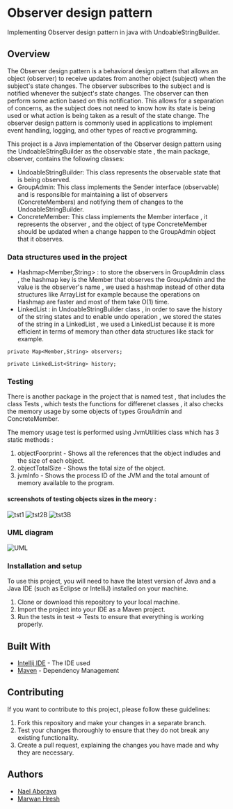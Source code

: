 # Observer design pattern

Implementing Observer design pattern in java with UndoableStringBuilder.

## Overview
The Observer design pattern is a behavioral design pattern that allows an object (observer) to receive updates from another object (subject) when the subject's state changes. The observer subscribes to the subject and is notified whenever the subject's state changes. The observer can then perform some action based on this notification. This allows for a separation of concerns, as the subject does not need to know how its state is being used or what action is being taken as a result of the state change. The observer design pattern is commonly used in applications to implement event handling, logging, and other types of reactive programming.

This project is a Java implementation of the Observer design pattern using the UndoableStringBuilder as the observable state , the main package, observer, contains the following classes:

* UndoableStringBuilder: This class represents the observable state that is being observed.
* GroupAdmin: This class implements the Sender interface (observable) and is responsible for maintaining a list of observers (ConcreteMembers) and notifying them of   changes to the UndoableStringBuilder.
* ConcreteMember: This class implements the Member interface , it represents the observer , and the object of type ConcreteMember should be updated when a change happen to the GroupAdmin object that it observes.

### Data structures used in the project

* Hashmap<Member,String> : to store the observers in GroupAdmin class , the hashmap key is the Member that observes the GroupAdmin and the value is the observer's name , we used a hashmap instead of other data structures like ArrayList for example because the operations on Hashmap are faster and most of them take O(1) time.
* LinkedList<String> : in UndoableStringBuilder class , in order to save the history of the string states and to enable undo operation , we stored the states of the string in a LinkedList , we used a LinkedList because it is more efficient in terms of memory than other data structures like stack for example. 

```
private Map<Member,String> observers;
```

```
private LinkedList<String> history;
```
### Testing

There is another package in the project that is named test , that includes the class Tests , which tests the functions for differenet classes , it also checks the memory usage by some objects of types GrouAdmin and ConcreteMember.
  
The memory usage test is performed using JvmUtilities class which has 3 static methods : 
  1. objectFoorprint - Shows all the references that the object indludes and the size of each object.
  2. objectTotalSize - Shows the total size of the object.
  3. jvmInfo - Shows the process ID of the JVM and the total amount of memory available to the program.
  
  #### screenshots of testing objects sizes in the meory :
  
  ![tst1](https://user-images.githubusercontent.com/94143804/209946276-7c9cbcfe-3d64-427a-8662-07b81717dba1.jpg)
  ![tst2B](https://user-images.githubusercontent.com/94143804/209948114-c7989e13-4d6a-453b-bcf8-2d34327ed17c.jpg)
  ![tst3B](https://user-images.githubusercontent.com/94143804/209948133-7b0e35b9-b7a9-4441-b440-29bd1af7bb80.jpg)

### UML diagram

![UML](https://user-images.githubusercontent.com/94143804/209970009-1c7f2704-bc43-41d1-a3bd-dc30c9ec6ae4.jpg)



### Installation and setup

To use this project, you will need to have the latest version of Java and a Java IDE (such as Eclipse or IntelliJ) installed on your machine.

1. Clone or download this repository to your local machine.
2. Import the project into your IDE as a Maven project. 
3. Run the tests in test -> Tests to ensure that everything is working properly.



## Built With

* [Intellij IDE](https://www.jetbrains.com/idea/promo/?source=google&medium=cpc&campaign=9730674410&term=intellij&content=602143185271&gclid=EAIaIQobChMI-o2gudOe_AIVxYXVCh35PgUWEAAYASAAEgIe7vD_BwE) - The IDE used
* [Maven](https://maven.apache.org/) - Dependency Management


## Contributing

If you want to contribute to this project, please follow these guidelines:
1. Fork this repository and make your changes in a separate branch.
2. Test your changes thoroughly to ensure that they do not break any existing functionality.
3. Create a pull request, explaining the changes you have made and why they are necessary.


## Authors

*  [Nael Aboraya](https://github.com/naelaboraya)
*  [Marwan Hresh](https://github.com/marwanhresh)



